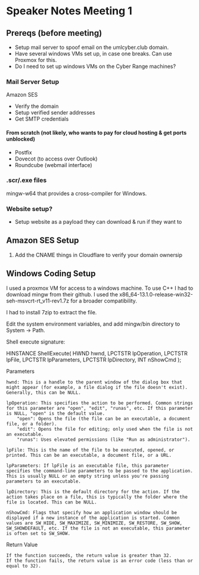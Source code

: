 # Speaker Notes Meeting 1

## Prereqs (before meeting)
+ Setup mail server to spoof email on the umlcyber.club domain.
+ Have several windows VMs set up, in case one breaks. Can use Proxmox for this.
+ Do I need to set up windows VMs on the Cyber Range machines?

### Mail Server Setup
Amazon SES
+ Verify the domain
+ Setup verified sender addresses
+ Get SMTP credentials
#### From scratch (not likely, who wants to pay for cloud hosting & get ports unblocked)
+ Postfix
+ Dovecot (to access over Outlook)
+ Roundcube (webmail interface)

### .scr/.exe files
mingw-w64 that provides a cross-compiler for Windows.

### Website setup?
+ Setup website as a payload they can download & run if they want to

## Amazon SES Setup
1. Add the CNAME things in Cloudflare to verify your domain ownersip

## Windows Coding Setup
I used a proxmox VM for access to a windows machine.
To use C++ I had to download mingw from their github. I used the 
x86_64-13.1.0-release-win32-seh-msvcrt-rt_v11-rev1.7z  for a broader compatibility.

I had to install 7zip to extract the file.

Edit the system environment variables, and add mingw/bin directory to System -> Path.


Shell execute signature:

HINSTANCE ShellExecute(
  HWND     hwnd,
  LPCTSTR  lpOperation,
  LPCTSTR  lpFile,
  LPCTSTR  lpParameters,
  LPCTSTR  lpDirectory,
  INT      nShowCmd
);

Parameters

    hwnd: This is a handle to the parent window of the dialog box that might appear (for example, a file dialog if the file doesn't exist). Generally, this can be NULL.

    lpOperation: This specifies the action to be performed. Common strings for this parameter are "open", "edit", "runas", etc. If this parameter is NULL, "open" is the default value.
        "open": Opens the file (the file can be an executable, a document file, or a folder).
        "edit": Opens the file for editing; only used when the file is not an executable.
        "runas": Uses elevated permissions (like "Run as administrator").

    lpFile: This is the name of the file to be executed, opened, or printed. This can be an executable, a document file, or a URL.

    lpParameters: If lpFile is an executable file, this parameter specifies the command-line parameters to be passed to the application. This is usually NULL or an empty string unless you're passing parameters to an executable.

    lpDirectory: This is the default directory for the action. If the action takes place on a file, this is typically the folder where the file is located. This can be NULL.

    nShowCmd: Flags that specify how an application window should be displayed if a new instance of the application is started. Common values are SW_HIDE, SW_MAXIMIZE, SW_MINIMIZE, SW_RESTORE, SW_SHOW, SW_SHOWDEFAULT, etc. If the file is not an executable, this parameter is often set to SW_SHOW.

Return Value

    If the function succeeds, the return value is greater than 32.
    If the function fails, the return value is an error code (less than or equal to 32).
